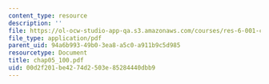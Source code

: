```yaml
---
content_type: resource
description: ''
file: https://ol-ocw-studio-app-qa.s3.amazonaws.com/courses/res-6-001-continuum-electromechanics-spring-2009/00d2f201be4274d2503e85284440dbb9_chap05_100.pdf
file_type: application/pdf
parent_uid: 94a6b993-49b0-3ea8-a5c0-a911b9c5d985
resourcetype: Document
title: chap05_100.pdf
uid: 00d2f201-be42-74d2-503e-85284440dbb9
---
```

